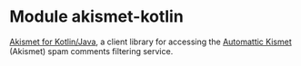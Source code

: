 # Module akismet-kotlin

[Akismet for Kotlin/Java](https://github.com/ethauvin/akismet-kotlin), a client library for accessing the [Automattic Kismet](https://www.akismet.com/) (Akismet) spam comments filtering service.


